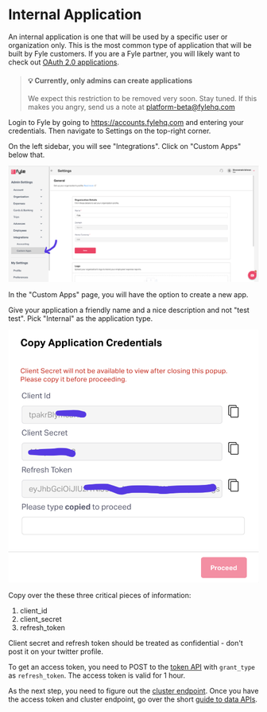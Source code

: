 # Internal Application

An internal application is one that will be used by a specific user or organization only. This is the most common type of application that will be built by Fyle customers. If you are a Fyle partner, you will likely want to check out [OAuth 2.0 applications](./oauth2-application.md).

<!-- theme: warning -->

> #### 💡 Currently, only admins can create applications
>
>  We expect this restriction to be removed very soon. Stay tuned. If this makes you angry, send us a note at platform-beta@fylehq.com


Login to Fyle by going to https://accounts.fylehq.com and entering your credentials. Then navigate to Settings on the top-right corner.

On the left sidebar, you will see "Integrations". Click on "Custom Apps" below that.

<!--
focus: false
-->
![Create internal app 1](../../assets/images/concepts/application/internal-application1.png)

In the "Custom Apps" page, you will have the option to create a new app.

Give your application a friendly name and a nice description and not "test test". Pick "Internal" as the application type.

<!--
focus: false
-->
![Create internal app 2](../../assets/images/concepts/application/internal-application2.png)

Copy over the these three critical pieces of information:
1. client_id
2. client_secret
3. refresh_token

Client secret and refresh token should be treated as confidential - don't post it on your twitter profile.

To get an access token, you need to POST to the [token API](https://docs.fylehq.com/docs/fyle-platform-docs/b3A6MTIyMzMxODU-o-auth-2-0-token) with `grant_type` as `refresh_token`. The access token is valid for 1 hour.

As the next step, you need to figure out the [cluster endpoint](./cluster.md). Once you have the access token and cluster endpoint, go over the short [guide to data APIs](./guide-data-apis.md).
